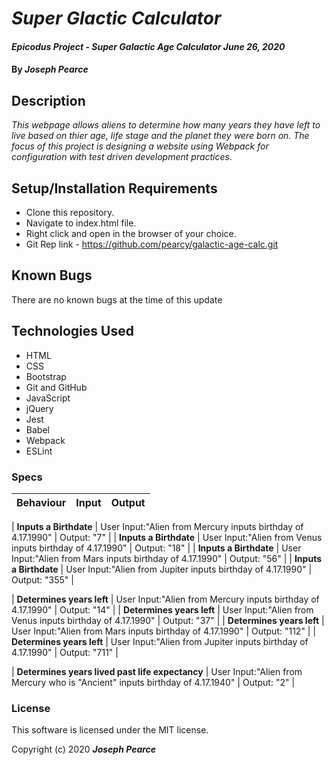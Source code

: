 # _Super Glactic Calculator_

#### _Epicodus Project - Super Galactic Age Calculator June 26, 2020_

#### By _**Joseph Pearce**_

## Description

_This webpage allows aliens to determine how many years they have left to live based on thier age, life stage and the planet they were born on. The focus of this project is designing a website using Webpack for configuration with test driven development practices._

## Setup/Installation Requirements

* Clone this repository.
* Navigate to index.html file.
* Right click and open in the browser of your choice.
* Git Rep link - https://github.com/pearcy/galactic-age-calc.git



## Known Bugs

There are no known bugs at the time of this update
 

## Technologies Used

* HTML
* CSS
* Bootstrap
* Git and GitHub
* JavaScript
* jQuery
* Jest
* Babel
* Webpack
* ESLint

### Specs
| Behaviour | Input | Output |
| :------------- | :------------- | :------------- |

| **Inputs a Birthdate** | User Input:"Alien from Mercury inputs birthday of 4.17.1990" | Output: "7" |
| **Inputs a Birthdate** | User Input:"Alien from Venus inputs birthday of 4.17.1990" | Output: "18" |
| **Inputs a Birthdate** | User Input:"Alien from Mars inputs birthday of 4.17.1990" | Output: "56" |
| **Inputs a Birthdate** | User Input:"Alien from Jupiter inputs birthday of 4.17.1990" | Output: "355" |

| **Determines years left** | User Input:"Alien from Mercury inputs birthday of 4.17.1990" | Output: "14" |
| **Determines years left** | User Input:"Alien from Venus inputs birthday of 4.17.1990" | Output: "37" |
| **Determines years left** | User Input:"Alien from Mars inputs birthday of 4.17.1990" | Output: "112" |
| **Determines years left** | User Input:"Alien from Jupiter inputs birthday of 4.17.1990" | Output: "711" |

| **Determines years lived past life expectancy** | User Input:"Alien from Mercury who is "Ancient" inputs birthday of 4.17.1940" | Output: "2" |



### License

This software is licensed under the MIT license.

Copyright (c) 2020 **_Joseph Pearce_**